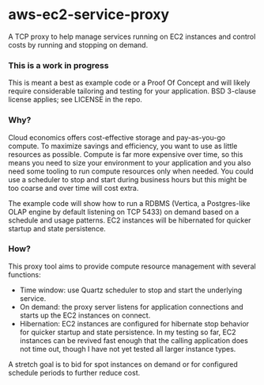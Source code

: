 # aws-ec2-service-proxy
A TCP proxy to help manage services running on EC2 instances and control costs by running and stopping on demand.
### This is a work in progress
This is meant a best as example code or a Proof Of Concept and will likely require considerable tailoring and testing for your application.  BSD 3-clause license applies; see LICENSE in the repo.
### Why?
Cloud economics offers cost-effective storage and pay-as-you-go compute.  To maximize savings and efficiency, you want to use as little resources as possible.  Compute is far more expensive over time, so this means you need to size your environment to your application and you also need some tooling to run compute resources only when needed.  You could use a scheduler to stop and start during business hours but this might be too coarse and over time will cost extra.

The example code will show how to run a RDBMS (Vertica, a Postgres-like OLAP engine by default listening on TCP 5433) on demand based on a schedule and usage patterns.  EC2 instances will be hibernated for quicker startup and state persistence.
### How?
This proxy tool aims to provide compute resource management with several functions:
- Time window: use Quartz scheduler to stop and start the underlying service.
- On demand: the proxy server listens for application connections and starts up the EC2 instances on connect.
- Hibernation: EC2 instances are configured for hibernate stop behavior for quicker startup and state persistence.  In my testing so far, EC2 instances can be revived fast enough that the calling application does not time out, though I have not yet tested all larger instance types.

A stretch goal is to bid for spot instances on demand or for configured schedule periods to further reduce cost.
